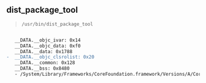 ## dist_package_tool

> `/usr/bin/dist_package_tool`

```diff

   __DATA.__objc_ivar: 0x14
   __DATA.__objc_data: 0xf0
   __DATA.__data: 0x1788
-  __DATA.__objc_clsrolist: 0x20
   __DATA.__common: 0x128
   __DATA.__bss: 0x8480
   - /System/Library/Frameworks/CoreFoundation.framework/Versions/A/CoreFoundation

```
